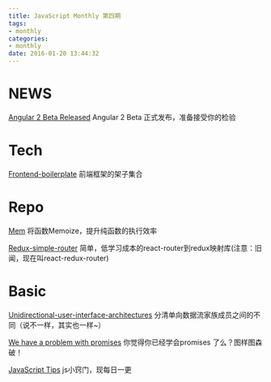```yaml
---
title: JavaScript Monthly 第四期
tags:
- monthly
categories:
- monthly
date: 2016-01-20 13:44:32
---
```

# NEWS

[Angular 2 Beta Released](http://angularjs.blogspot.hk/2015/12/angular-2-beta.html?utm_source=javascriptweekly&utm_medium=email)
Angular 2 Beta 正式发布，准备接受你的检验

<!-- more -->

# Tech

[Frontend-boilerplate](https://github.com/tj/frontend-boilerplate)
前端框架的架子集合

# Repo

[Mem](https://github.com/sindresorhus/mem)
将函数Memoize，提升纯函数的执行效率

[Redux-simple-router](https://github.com/rackt/redux-simple-router)
简单，低学习成本的react-router到redux映射库(注意：旧闻，现在叫react-redux-router)

# Basic

[Unidirectional-user-interface-architectures](http://staltz.com/unidirectional-user-interface-architectures.html)
分清单向数据流家族成员之间的不同（说不一样，其实也一样~）

[We have a problem with promises](http://pouchdb.com/2015/05/18/we-have-a-problem-with-promises.html)
你觉得你已经学会promises 了么？图样图森破！

[JavaScript Tips](https://github.com/loverajoel/jstips)
js小窍门，现每日一更
